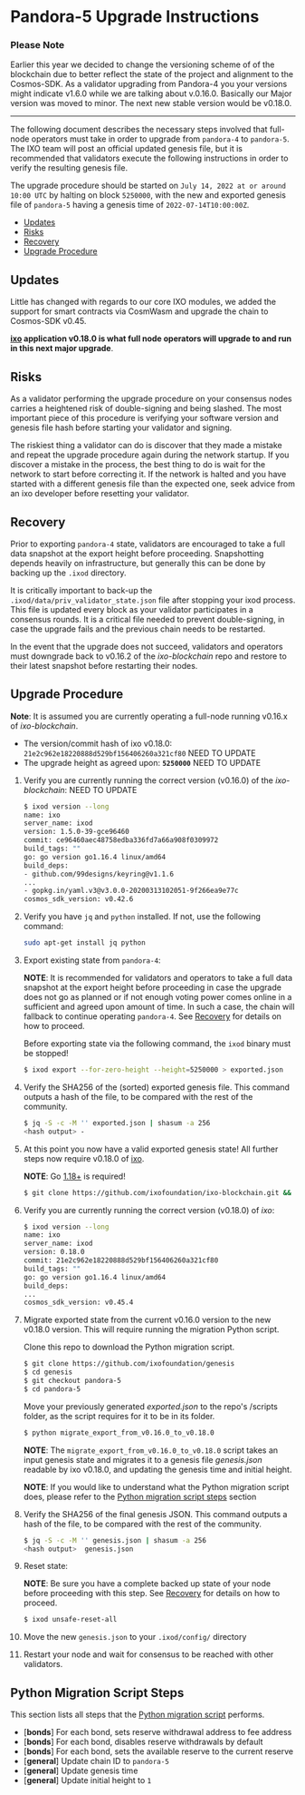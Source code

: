 # Pandora-5 Upgrade Instructions

### Please Note

Earlier this year we decided to change the versioning scheme of of the blockchain due to better reflect the state of the project and alignment to the Cosmos-SDK. 
As a validator upgrading from Pandora-4 you your versions might indicate v1.6.0 while we are talking about v.0.16.0. Basically our Major version was moved to minor. The next new stable version would be v0.18.0.

---

The following document describes the necessary steps involved that full-node operators
must take in order to upgrade from `pandora-4` to `pandora-5`. The IXO team
will post an official updated genesis file, but it is recommended that validators
execute the following instructions in order to verify the resulting genesis file.

The upgrade procedure should be started on `July 14, 2022 at or around 10:00 UTC` by halting on block `5250000`, with the new and exported genesis file of `pandora-5` having a genesis time of `2022-07-14T10:00:00Z`.

  - [Updates](#updates)
  - [Risks](#risks)
  - [Recovery](#recovery)
  - [Upgrade Procedure](#upgrade-procedure)

## Updates

Little has changed with regards to our core IXO modules, we added the support for smart contracts via CosmWasm and upgrade the chain to Cosmos-SDK v0.45.

__[ixo](https://github.com/ixofoundation/ixo-blockchain) application v0.18.0 is
what full node operators will upgrade to and run in this next major upgrade__.

## Risks

As a validator performing the upgrade procedure on your consensus nodes carries a heightened risk of
double-signing and being slashed. The most important piece of this procedure is verifying your
software version and genesis file hash before starting your validator and signing.

The riskiest thing a validator can do is discover that they made a mistake and repeat the upgrade
procedure again during the network startup. If you discover a mistake in the process, the best thing
to do is wait for the network to start before correcting it. If the network is halted and you have
started with a different genesis file than the expected one, seek advice from an ixo developer
before resetting your validator.

## Recovery

Prior to exporting `pandora-4` state, validators are encouraged to take a full data snapshot at the
export height before proceeding. Snapshotting depends heavily on infrastructure, but generally this
can be done by backing up the `.ixod` directory.

It is critically important to back-up the `.ixod/data/priv_validator_state.json` file after stopping your ixod process. This file is updated every block as your validator participates in a consensus rounds. It is a critical file needed to prevent double-signing, in case the upgrade fails and the previous chain needs to be restarted.

In the event that the upgrade does not succeed, validators and operators must downgrade back to
v0.16.2 of the _ixo-blockchain_ repo and restore to their latest snapshot before restarting their nodes.

## Upgrade Procedure

__Note__: It is assumed you are currently operating a full-node running v0.16.x of _ixo-blockchain_.

- The version/commit hash of ixo v0.18.0: `21e2c962e18220888d529bf156406260a321cf80` NEED TO UPDATE
- The upgrade height as agreed upon: **`5250000`** NEED TO UPDATE


1. Verify you are currently running the correct version (v0.16.0) of the _ixo-blockchain_:
NEED TO UPDATE
   ```bash
   $ ixod version --long
   name: ixo
   server_name: ixod
   version: 1.5.0-39-gce96460
   commit: ce96460aec48758edba336fd7a66a908f0309972
   build_tags: ""
   go: go version go1.16.4 linux/amd64
   build_deps:
   - github.com/99designs/keyring@v1.1.6
   ...
   - gopkg.in/yaml.v3@v3.0.0-20200313102051-9f266ea9e77c
   cosmos_sdk_version: v0.42.6
   ```

1. Verify you have `jq` and `python` installed. If not, use the following command:

   ```bash
   sudo apt-get install jq python
   ```
   
1. Export existing state from `pandora-4`:

   **NOTE**: It is recommended for validators and operators to take a full data snapshot at the export
   height before proceeding in case the upgrade does not go as planned or if not enough voting power
   comes online in a sufficient and agreed upon amount of time. In such a case, the chain will fallback
   to continue operating `pandora-4`. See [Recovery](#recovery) for details on how to proceed.

   Before exporting state via the following command, the `ixod` binary must be stopped!

   ```bash
   $ ixod export --for-zero-height --height=5250000 > exported.json
   ```

1. Verify the SHA256 of the (sorted) exported genesis file. This command outputs a hash of the file, to be compared  with the rest of the community.

   ```bash
   $ jq -S -c -M '' exported.json | shasum -a 256
   <hash output> -
   ```

1. At this point you now have a valid exported genesis state! All further steps now require
v0.18.0 of [ixo](https://github.com/ixofoundation/ixo-blockchain).

   **NOTE**: Go [1.18+](https://golang.org/dl/) is required!

   ```bash
   $ git clone https://github.com/ixofoundation/ixo-blockchain.git && cd ixo-blockchain && git checkout v0.18.0; make install
   ```

1. Verify you are currently running the correct version (v0.18.0) of _ixo_:

   ```bash
   $ ixod version --long
   name: ixo
   server_name: ixod
   version: 0.18.0
   commit: 21e2c962e18220888d529bf156406260a321cf80
   build_tags: ""
   go: go version go1.16.4 linux/amd64
   build_deps:
   ...
   cosmos_sdk_version: v0.45.4
   ```

1. Migrate exported state from the current v0.16.0 version to the new v0.18.0 version. This will require running the migration Python script.
   
   Clone this repo to download the Python migration script.
   
   ```bash
   $ git clone https://github.com/ixofoundation/genesis
   $ cd genesis
   $ git checkout pandora-5
   $ cd pandora-5
   ```

   Move your previously generated _exported.json_ to the repo's /scripts folder, as the script requires for it to be in its folder.

   ```bash
   $ python migrate_export_from_v0.16.0_to_v0.18.0
   ```

   **NOTE**: The `migrate_export_from_v0.16.0_to_v0.18.0` script takes an input genesis state and migrates it to a genesis file _genesis.json_ readable by ixo v0.18.0, and updating the genesis time and initial height.
   
   **NOTE**: If you would like to understand what the Python migration script does, please refer to the [Python migration script steps](#python-migration-script-steps) section

1. Verify the SHA256 of the final genesis JSON. This command outputs a hash of the file, to be compared with the rest of the community.

   ```bash
   $ jq -S -c -M '' genesis.json | shasum -a 256
   <hash output>  genesis.json
   ```

1. Reset state:

   **NOTE**: Be sure you have a complete backed up state of your node before proceeding with this step.
   See [Recovery](#recovery) for details on how to proceed.

   ```bash
   $ ixod unsafe-reset-all
   ```

1. Move the new `genesis.json` to your `.ixod/config/` directory

1. Restart your node and wait for consensus to be reached with other validators.

## Python Migration Script Steps

This section lists all steps that the [Python migration script](./scripts/migrate_export_from_v0.16.0_to_v0.18.0.py) performs.

- [**bonds**] For each bond, sets reserve withdrawal address to fee address
- [**bonds**] For each bond, disables reserve withdrawals by default
- [**bonds**] For each bond, sets the available reserve to the current reserve
- [**general**] Update chain ID to `pandora-5`
- [**general**] Update genesis time
- [**general**] Update initial height to `1`
